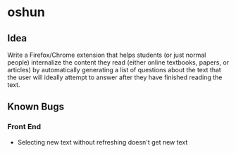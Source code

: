 # oshun

## Idea
Write a Firefox/Chrome extension that helps students (or just normal people) internalize the content they read (either online textbooks, papers, or articles) by automatically generating a list of questions about the text that the user will ideally attempt to answer after they have finished reading the text.

## Known Bugs

### Front End
- Selecting new text without refreshing doesn't get new text